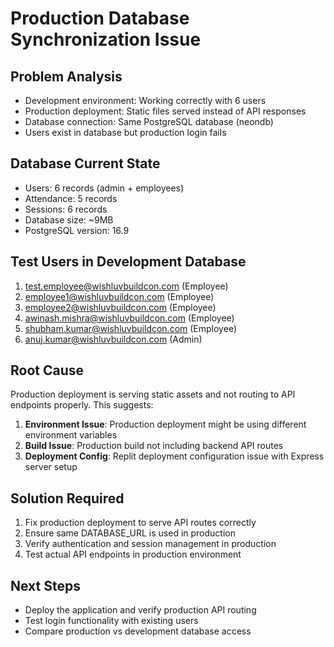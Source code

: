 # Production Database Synchronization Issue

## Problem Analysis
- Development environment: Working correctly with 6 users
- Production deployment: Static files served instead of API responses
- Database connection: Same PostgreSQL database (neondb)
- Users exist in database but production login fails

## Database Current State
- Users: 6 records (admin + employees)
- Attendance: 5 records  
- Sessions: 6 records
- Database size: ~9MB
- PostgreSQL version: 16.9

## Test Users in Development Database
1. test.employee@wishluvbuildcon.com (Employee)
2. employee1@wishluvbuildcon.com (Employee) 
3. employee2@wishluvbuildcon.com (Employee)
4. awinash.mishra@wishluvbuildcon.com (Employee)
5. shubham.kumar@wishluvbuildcon.com (Employee)
6. anuj.kumar@wishluvbuildcon.com (Admin)

## Root Cause
Production deployment is serving static assets and not routing to API endpoints properly. This suggests:

1. **Environment Issue**: Production deployment might be using different environment variables
2. **Build Issue**: Production build not including backend API routes
3. **Deployment Config**: Replit deployment configuration issue with Express server setup

## Solution Required
1. Fix production deployment to serve API routes correctly
2. Ensure same DATABASE_URL is used in production
3. Verify authentication and session management in production
4. Test actual API endpoints in production environment

## Next Steps
- Deploy the application and verify production API routing
- Test login functionality with existing users
- Compare production vs development database access